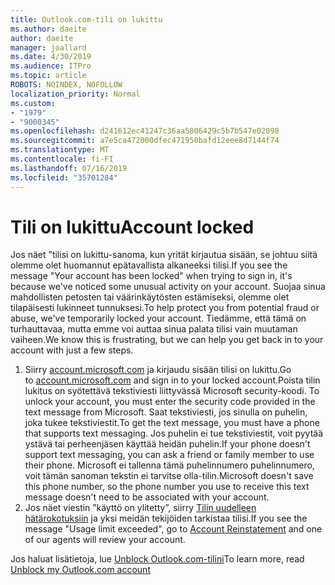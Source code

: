 ```yaml
---
title: Outlook.com-tili on lukittu
ms.author: daeite
author: daeite
manager: joallard
ms.date: 4/30/2019
ms.audience: ITPro
ms.topic: article
ROBOTS: NOINDEX, NOFOLLOW
localization_priority: Normal
ms.custom:
- "1979"
- "9000345"
ms.openlocfilehash: d241612ec41247c36aa5806429c5b7b547e02098
ms.sourcegitcommit: a7e5ca472000dfec471950bafd12eee8d7144f74
ms.translationtype: MT
ms.contentlocale: fi-FI
ms.lasthandoff: 07/16/2019
ms.locfileid: "35701284"
---
```

# <a name="account-locked"></a><span data-ttu-id="f3517-102">Tili on lukittu</span><span class="sxs-lookup"><span data-stu-id="f3517-102">Account locked</span></span>

<span data-ttu-id="f3517-103">Jos näet ”tilisi on lukittu-sanoma, kun yrität kirjautua sisään, se johtuu siitä olemme olet huomannut epätavallista alkaneeksi tilisi.</span><span class="sxs-lookup"><span data-stu-id="f3517-103">If you see the message "Your account has been locked" when trying to sign in, it's because we've noticed some unusual activity on your account.</span></span> <span data-ttu-id="f3517-104">Suojaa sinua mahdollisten petosten tai väärinkäytösten estämiseksi, olemme olet tilapäisesti lukinneet tunnuksesi.</span><span class="sxs-lookup"><span data-stu-id="f3517-104">To help protect you from potential fraud or abuse, we've temporarily locked your account.</span></span> <span data-ttu-id="f3517-105">Tiedämme, että tämä on turhauttavaa, mutta emme voi auttaa sinua palata tilisi vain muutaman vaiheen.</span><span class="sxs-lookup"><span data-stu-id="f3517-105">We know this is frustrating, but we can help you get back in to your account with just a few steps.</span></span>

1. <span data-ttu-id="f3517-106">Siirry [account.microsoft.com](https://go.microsoft.com/fwlink/?linkid=2090484) ja kirjaudu sisään tilisi on lukittu.</span><span class="sxs-lookup"><span data-stu-id="f3517-106">Go to [account.microsoft.com](https://go.microsoft.com/fwlink/?linkid=2090484) and sign in to your locked account.</span></span><span data-ttu-id="f3517-107">Poista tilin lukitus on syötettävä tekstiviesti liittyvässä Microsoft security-koodi.</span><span class="sxs-lookup"><span data-stu-id="f3517-107"> To unlock your account, you must enter the security code provided in the text message from Microsoft.</span></span> <span data-ttu-id="f3517-108">Saat tekstiviesti, jos sinulla on puhelin, joka tukee tekstiviestit.</span><span class="sxs-lookup"><span data-stu-id="f3517-108">To get the text message, you must have a phone that supports text messaging.</span></span> <span data-ttu-id="f3517-109">Jos puhelin ei tue tekstiviestit, voit pyytää ystävä tai perheenjäsen käyttää heidän puhelin.</span><span class="sxs-lookup"><span data-stu-id="f3517-109">If your phone doesn't support text messaging, you can ask a friend or family member to use their phone.</span></span> <span data-ttu-id="f3517-110">Microsoft ei tallenna tämä puhelinnumero puhelinnumero, voit tämän sanoman tekstin ei tarvitse olla-tilin.</span><span class="sxs-lookup"><span data-stu-id="f3517-110">Microsoft doesn't save this phone number, so the phone number you use to receive this text message doesn't need to be associated with your account.</span></span>
2. <span data-ttu-id="f3517-111">Jos näet viestin ”käyttö on ylitetty”, siirry [Tilin uudelleen hätärokotuksiin](https://go.microsoft.com/fwlink/?linkid=2090483) ja yksi meidän tekijöiden tarkistaa tilisi.</span><span class="sxs-lookup"><span data-stu-id="f3517-111">If you see the message "Usage limit exceeded", go to [Account Reinstatement](https://go.microsoft.com/fwlink/?linkid=2090483) and one of our agents will review your account.</span></span>

<span data-ttu-id="f3517-112">Jos haluat lisätietoja, lue [Unblock Outlook.com-tilini](https://support.office.com/article/f4ad2701-d166-4d8b-8a6a-9af2a1f8a4c4?wt.mc_id=Office_Outlook_com_Alchemy)</span><span class="sxs-lookup"><span data-stu-id="f3517-112">To learn more, read [Unblock my Outlook.com account](https://support.office.com/article/f4ad2701-d166-4d8b-8a6a-9af2a1f8a4c4?wt.mc_id=Office_Outlook_com_Alchemy)</span></span> 
